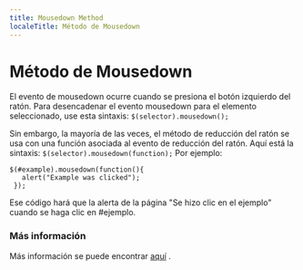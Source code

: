 ```yaml
---
title: Mousedown Method
localeTitle: Método de Mousedown
---
```

# Método de Mousedown

El evento de mousedown ocurre cuando se presiona el botón izquierdo del ratón. Para desencadenar el evento mousedown para el elemento seleccionado, use esta sintaxis: `$(selector).mousedown();`

Sin embargo, la mayoría de las veces, el método de reducción del ratón se usa con una función asociada al evento de reducción del ratón. Aquí está la sintaxis: `$(selector).mousedown(function);` Por ejemplo:
```
$(#example).mousedown(function(){ 
   alert("Example was clicked"); 
 }); 
```

Ese código hará que la alerta de la página "Se hizo clic en el ejemplo" cuando se haga clic en #ejemplo.

### Más información

Más información se puede encontrar [aquí](https://www.w3schools.com/jquery/event_mousedown.asp) .
